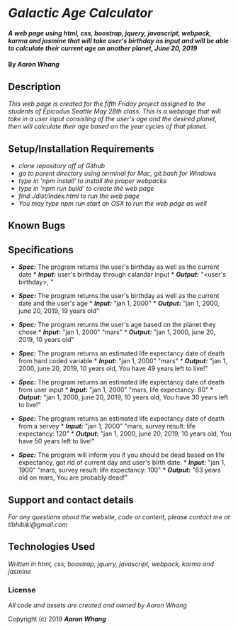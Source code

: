 # _Galactic Age Calculator_

#### _A web page using html, css, boostrap, jquery, javascript, webpack, karma and jasmine that will take user's birthday as input and will be able to calculate their current age on another planet, June 20, 2019_

#### By _**Aaron Whang**_

## Description

_This web page is created for the fifth Friday project assigned to the students of Epicodus Seattle May 28th class. This is a webpage that will take in a user input consisting of the user's age and the desired planet, then will calculate their age based on the year cycles of that planet._

## Setup/Installation Requirements

* _clone repository off of Github_
* _go to parent directory using terminal for Mac, git.bash for Windows_
* _type in 'npm install' to install the proper webpacks_
* _type in 'npm run build' to create the web page_
* _find ./dist/index.html to run the web page_
* _You may type npm run start on OSX to run the web page as well_



## Known Bugs



## Specifications

* ___Spec:___ The program returns the user's birthday as well as the current date
          * ___Input:___ user's birthday through calandar input
          * ___Output:___ "<user's birthday>, <current date>"

* ___Spec:___ The program returns the user's birthday as well as the current date and the user's age
          * ___Input:___ "jan 1, 2000"
          * ___Output:___ "jan 1, 2000, june 20, 2019, 19 years old"

* ___Spec:___ The program returns the user's age based on the planet they chose
          * ___Input:___ "jan 1, 2000" "mars"
          * ___Output:___ "jan 1, 2000, june 20, 2019,  10 years old"

* ___Spec:___ The program returns an estimated life expectancy date of death from hard coded variable
          * ___Input:___ "jan 1, 2000" "mars"
          * ___Output:___ "jan 1, 2000, june 20, 2019,  10 years old, You have 49 years left to live!"

* ___Spec:___ The program returns an estimated life expectancy date of death from user input
          * ___Input:___ "jan 1, 2000" "mars, life expectancy: 80"
          * ___Output:___ "jan 1, 2000, june 20, 2019,  10 years old, You have 30 years left to live!"

* ___Spec:___ The program returns an estimated life expectancy date of death from a servey
          * ___Input:___ "jan 1, 2000" "mars, survey result: life expectancy: 120"
          * ___Output:___ "jan 1, 2000, june 20, 2019,  10 years old, You have 50 years left to live!"

* ___Spec:___ The program will inform you if you should be dead based on life expectancy, got rid of current day and user's birth date.
          * ___Input:___ "jan 1, 1900" "mars, survey result: life expectancy: 100"
          * ___Output:___ "63 years old on mars, You are probably dead!"

## Support and contact details

_For any questions about the website, code or content, please contact me at tlbhibiki@gmail.com_

## Technologies Used

_Written in html, css, boostrap, jquery, javascript, webpack, karma and jasmine_

### License

_All code and assets are created and owned by Aaron Whang_

Copyright (c) 2019 **_Aaron Whang_**
